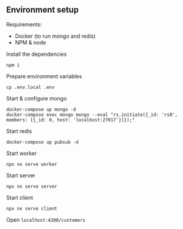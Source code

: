 ## Environment setup

Requirements:

- Docker (to run mongo and redis)
- NPM & node

Install the dependencies

```
npm i
```

Prepare environment variables

```
cp .env.local .env
```

Start & configure mongo

```
docker-compose up mongo -d
docker-compose exec mongo mongo --eval "rs.initiate({_id: 'rs0', members: [{_id: 0, host: 'localhost:27017'}]});"
```

Start redis

```
docker-compose up pubsub -d
```

Start worker

```
npx nx serve worker
```

Start server

```
npx nx serve server
```

Start client

```
npx nx serve client
```

Open `localhost:4200/customers`
